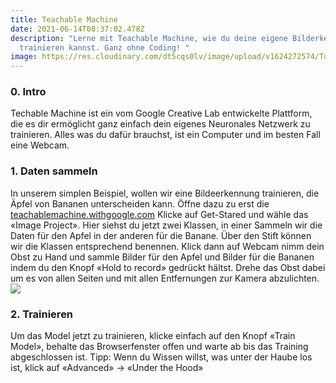 ```yaml
---
title: Teachable Machine
date: 2021-06-14T08:37:02.478Z
description: "Lerne mit Teachable Machine, wie du deine eigene Bilderkennung
  trainieren kannst. Ganz ohne Coding! "
image: https://res.cloudinary.com/dt5cqs0lv/image/upload/v1624272574/Tutorials/header_Image_TM_cfkjd3.png
---
```

### **0. Intro**

Techable Machine ist ein vom Google Creative Lab entwickelte Plattform, die es dir ermöglicht ganz einfach dein eigenes Neuronales Netzwerk zu trainieren. Alles was du dafür brauchst, ist ein Computer und im besten Fall eine Webcam.


### **1. Daten sammeln** 

In unserem simplen Beispiel, wollen wir eine Bildeerkennung trainieren, die Äpfel von Bananen unterscheiden kann. Öffne dazu zu erst die [teachablemachine.withgoogle.com](http://teachablemachine.withgoogle.com) Klicke auf Get-Stared und wähle das «Image Project». Hier siehst du jetzt zwei Klassen, in einer Sammeln wir die Daten für den Apfel in der anderen für die Banane. Über den Stift können wir die Klassen entsprechend benennen. Klick dann auf Webcam nimm dein Obst zu Hand und sammle Bilder für den Apfel und Bilder für die Bananen indem du den Knopf «Hold to record» gedrückt hältst. Drehe das Obst dabei um es von allen Seiten und mit allen Entfernungen zur Kamera abzulichten.
![](https://res.cloudinary.com/dt5cqs0lv/image/upload/v1623666894/Tutorials/tm_1_cjhlll.png)



### **2. Trainieren**

Um das Model jetzt zu trainieren, klicke einfach auf den Knopf «Train Model», behalte das Browserfenster offen und warte ab bis das Training abgeschlossen ist. Tipp: Wenn du Wissen willst, was unter der Haube los ist, klick auf «Advanced» → «Under the Hood»